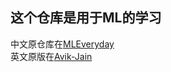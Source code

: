 ## 这个仓库是用于ML的学习
中文原仓库在[MLEveryday](https://github.com/MLEveryday/100-Days-Of-ML-Code)<br>
英文原版在[Avik-Jain](https://github.com/Avik-Jain/100-Days-Of-ML-Code)

